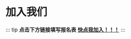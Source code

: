 # 加入我们  

::: tip **点击下方链接填写报名表**
[**快点我加入！！！**](https://pcn5pnebd1de.feishu.cn/share/base/form/shrcn65ikOPetow8WkNKMtRjX4f)
:::